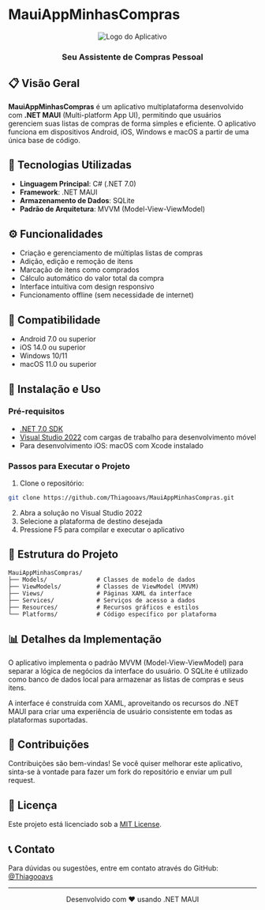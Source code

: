 # MauiAppMinhasCompras

<div align="center">
  <img src="/api/placeholder/200/200" alt="Logo do Aplicativo" />
  <h3>Seu Assistente de Compras Pessoal</h3>
</div>

## 📋 Visão Geral

**MauiAppMinhasCompras** é um aplicativo multiplataforma desenvolvido com **.NET MAUI** (Multi-platform App UI), permitindo que usuários gerenciem suas listas de compras de forma simples e eficiente. O aplicativo funciona em dispositivos Android, iOS, Windows e macOS a partir de uma única base de código.

## 🚀 Tecnologias Utilizadas

- **Linguagem Principal**: C# (.NET 7.0)
- **Framework**: .NET MAUI
- **Armazenamento de Dados**: SQLite
- **Padrão de Arquitetura**: MVVM (Model-View-ViewModel)

## ⚙️ Funcionalidades

- Criação e gerenciamento de múltiplas listas de compras
- Adição, edição e remoção de itens
- Marcação de itens como comprados
- Cálculo automático do valor total da compra
- Interface intuitiva com design responsivo
- Funcionamento offline (sem necessidade de internet)

## 📱 Compatibilidade

- Android 7.0 ou superior
- iOS 14.0 ou superior
- Windows 10/11
- macOS 11.0 ou superior

## 🔧 Instalação e Uso

### Pré-requisitos
- [.NET 7.0 SDK](https://dotnet.microsoft.com/download/dotnet/7.0)
- [Visual Studio 2022](https://visualstudio.microsoft.com/) com cargas de trabalho para desenvolvimento móvel
- Para desenvolvimento iOS: macOS com Xcode instalado

### Passos para Executar o Projeto

1. Clone o repositório:
```bash
git clone https://github.com/Thiagooavs/MauiAppMinhasCompras.git
```

2. Abra a solução no Visual Studio 2022
3. Selecione a plataforma de destino desejada
4. Pressione F5 para compilar e executar o aplicativo

## 🧩 Estrutura do Projeto

```
MauiAppMinhasCompras/
├── Models/              # Classes de modelo de dados
├── ViewModels/          # Classes de ViewModel (MVVM)
├── Views/               # Páginas XAML da interface
├── Services/            # Serviços de acesso a dados
├── Resources/           # Recursos gráficos e estilos
└── Platforms/           # Código específico por plataforma
```

## 📊 Detalhes da Implementação

O aplicativo implementa o padrão MVVM (Model-View-ViewModel) para separar a lógica de negócios da interface do usuário. O SQLite é utilizado como banco de dados local para armazenar as listas de compras e seus itens.

A interface é construída com XAML, aproveitando os recursos do .NET MAUI para criar uma experiência de usuário consistente em todas as plataformas suportadas.

## 🤝 Contribuições

Contribuições são bem-vindas! Se você quiser melhorar este aplicativo, sinta-se à vontade para fazer um fork do repositório e enviar um pull request.

## 📄 Licença

Este projeto está licenciado sob a [MIT License](LICENSE).

## 📞 Contato

Para dúvidas ou sugestões, entre em contato através do GitHub: [@Thiagooavs](https://github.com/Thiagooavs)

---

<div align="center">
  <p>Desenvolvido com ❤️ usando .NET MAUI</p>
</div>
